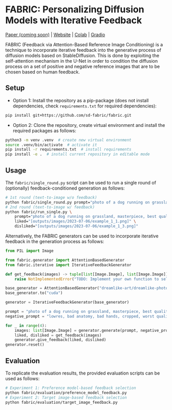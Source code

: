 # FABRIC: Personalizing Diffusion Models with Iterative Feedback

[Paper (coming soon)]() |
[Website](https://sd-fabric.github.io/) |
[Colab](https://colab.research.google.com/drive/1rWZ4jQHMvjc-l7xYAssa_OUOaAx3XDQT?usp=sharing) |
[Gradio](https://colab.research.google.com/drive/12pFi6WAKASG18uH3UcxGMVI37e1pIwAz)

FABRIC (Feedback via Attention-Based Reference Image Conditioning) is a technique to incorporate iterative feedback into the generative process of diffusion models based on StableDiffusion.
This is done by exploiting the self-attention mechanism in the U-Net in order to condition the diffusion process on a set of positive and negative reference images that are to be chosen based on human feedback.


## Setup

- Option 1:
Install the repository as a pip-package (does not install dependencies, check `requirements.txt` for required dependencies):
```bash
pip install git+https://github.com/sd-fabric/fabric.git
```

- Option 2:
Clone the repository, create virtual environment and install the required packages as follows:
```bash
python3 -m venv .venv  # create new virtual environment
source .venv/bin/activate  # activate it
pip install -r requirements.txt  # install requirements
pip install -e .  # install current repository in editable mode
```

## Usage

The `fabric/single_round.py` script can be used to run a single round of (optionally) feedback-conditioned generation as follows:
```bash
# 1st round (text-to-image w/o feedback)
python fabric/single_round.py prompt="photo of a dog running on grassland, masterpiece, best quality, fine details"
# 2nd round (text-to-image w/ feedback)
python fabric/run_single.py \
    prompt="photo of a dog running on grassland, masterpiece, best quality, fine details" \
    liked="[outputs/images/2023-07-06/example_1_1.png]" \
    disliked="[outputs/images/2023-07-06/example_1_3.png]"
```

Alternatively, the FABRIC generators can be used to incorporate iterative feedback in the generation process as follows:
```python
from PIL import Image

from fabric.generator import AttentionBasedGenerator
from fabric.iterative import IterativeFeedbackGenerator

def get_feedback(images) -> tuple[list[Image.Image], list[Image.Image]]:
    raise NotImplementedError("TODO: Implement your own function to select positive and negative feedback")

base_generator = AttentionBasedGenerator("dreamlike-art/dreamlike-photoreal-2.0", torch_dtype=torch.float16)
base_generator.to("cuda")

generator = IterativeFeedbackGenerator(base_generator)

prompt = "photo of a dog running on grassland, masterpiece, best quality, fine details"
negative_prompt = "lowres, bad anatomy, bad hands, cropped, worst quality"

for _ in range(4):
    images: list[Image.Image] = generator.generate(prompt, negative_prompt=negative_prompt)
    liked, disliked = get_feedback(images)
    generator.give_feedback(liked, disliked)
generator.reset()
```

## Evaluation

To replicate the evaluation results, the provided evaluation scripts can be used as follows:
```bash
# Experiment 1: Preference model-based feedback selection
python fabric/evaluation/preference_model_feedback.py
# Experiment 2: Target image-based feedback selection
python fabric/evaluation/target_image_feedback.py
```
